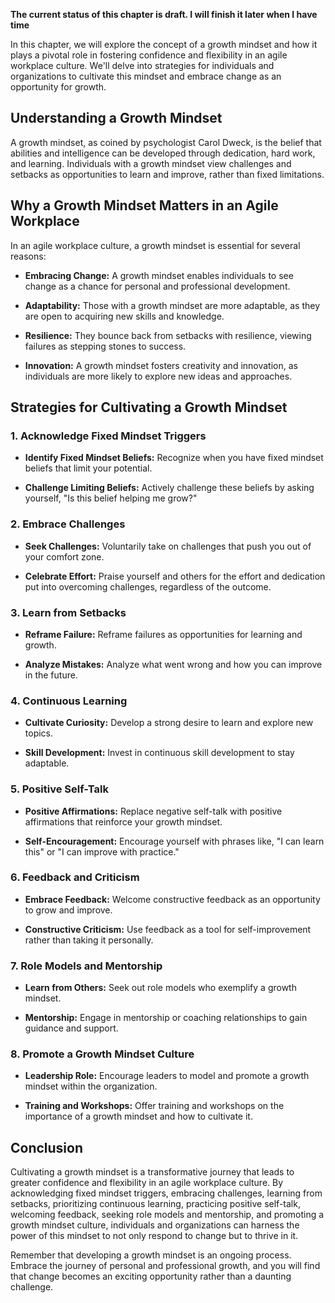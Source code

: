 **The current status of this chapter is draft. I will finish it later when I have time**

In this chapter, we will explore the concept of a growth mindset and how it plays a pivotal role in fostering confidence and flexibility in an agile workplace culture. We'll delve into strategies for individuals and organizations to cultivate this mindset and embrace change as an opportunity for growth.

**Understanding a Growth Mindset**
----------------------------------

A growth mindset, as coined by psychologist Carol Dweck, is the belief that abilities and intelligence can be developed through dedication, hard work, and learning. Individuals with a growth mindset view challenges and setbacks as opportunities to learn and improve, rather than fixed limitations.

**Why a Growth Mindset Matters in an Agile Workplace**
------------------------------------------------------

In an agile workplace culture, a growth mindset is essential for several reasons:

* **Embracing Change:** A growth mindset enables individuals to see change as a chance for personal and professional development.

* **Adaptability:** Those with a growth mindset are more adaptable, as they are open to acquiring new skills and knowledge.

* **Resilience:** They bounce back from setbacks with resilience, viewing failures as stepping stones to success.

* **Innovation:** A growth mindset fosters creativity and innovation, as individuals are more likely to explore new ideas and approaches.

**Strategies for Cultivating a Growth Mindset**
-----------------------------------------------

### 1. **Acknowledge Fixed Mindset Triggers**

* **Identify Fixed Mindset Beliefs:** Recognize when you have fixed mindset beliefs that limit your potential.

* **Challenge Limiting Beliefs:** Actively challenge these beliefs by asking yourself, "Is this belief helping me grow?"

### 2. **Embrace Challenges**

* **Seek Challenges:** Voluntarily take on challenges that push you out of your comfort zone.

* **Celebrate Effort:** Praise yourself and others for the effort and dedication put into overcoming challenges, regardless of the outcome.

### 3. **Learn from Setbacks**

* **Reframe Failure:** Reframe failures as opportunities for learning and growth.

* **Analyze Mistakes:** Analyze what went wrong and how you can improve in the future.

### 4. **Continuous Learning**

* **Cultivate Curiosity:** Develop a strong desire to learn and explore new topics.

* **Skill Development:** Invest in continuous skill development to stay adaptable.

### 5. **Positive Self-Talk**

* **Positive Affirmations:** Replace negative self-talk with positive affirmations that reinforce your growth mindset.

* **Self-Encouragement:** Encourage yourself with phrases like, "I can learn this" or "I can improve with practice."

### 6. **Feedback and Criticism**

* **Embrace Feedback:** Welcome constructive feedback as an opportunity to grow and improve.

* **Constructive Criticism:** Use feedback as a tool for self-improvement rather than taking it personally.

### 7. **Role Models and Mentorship**

* **Learn from Others:** Seek out role models who exemplify a growth mindset.

* **Mentorship:** Engage in mentorship or coaching relationships to gain guidance and support.

### 8. **Promote a Growth Mindset Culture**

* **Leadership Role:** Encourage leaders to model and promote a growth mindset within the organization.

* **Training and Workshops:** Offer training and workshops on the importance of a growth mindset and how to cultivate it.

**Conclusion**
--------------

Cultivating a growth mindset is a transformative journey that leads to greater confidence and flexibility in an agile workplace culture. By acknowledging fixed mindset triggers, embracing challenges, learning from setbacks, prioritizing continuous learning, practicing positive self-talk, welcoming feedback, seeking role models and mentorship, and promoting a growth mindset culture, individuals and organizations can harness the power of this mindset to not only respond to change but to thrive in it.

Remember that developing a growth mindset is an ongoing process. Embrace the journey of personal and professional growth, and you will find that change becomes an exciting opportunity rather than a daunting challenge.
